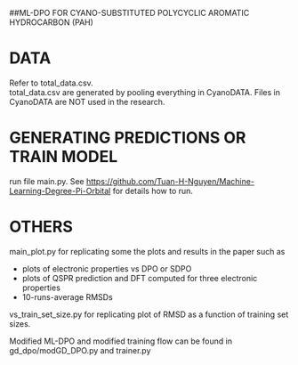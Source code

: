 ##ML-DPO FOR CYANO-SUBSTITUTED POLYCYCLIC AROMATIC HYDROCARBON (PAH)
# DATA

Refer to total\_data.csv.   
total\_data.csv are generated by pooling everything in CyanoDATA. 
Files in CyanoDATA are NOT used in the research. 

# GENERATING PREDICTIONS OR TRAIN MODEL

run file main.py. See https://github.com/Tuan-H-Nguyen/Machine-Learning-Degree-Pi-Orbital for details how to run.

# OTHERS

main\_plot.py for replicating some the plots and results in the paper such as 
- plots of electronic properties vs DPO or SDPO
- plots of QSPR prediction and DFT computed for three electronic properties
- 10-runs-average RMSDs

vs\_train\_set\_size.py for replicating plot of RMSD as a function of training set sizes.

Modified ML-DPO and modified training flow can be found in gd\_dpo/modGD\_DPO.py and trainer.py 
